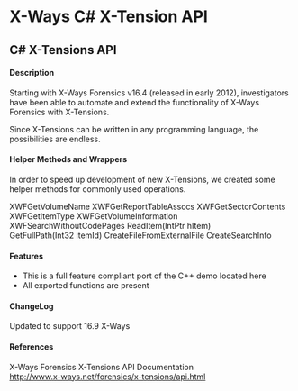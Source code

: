 X-Ways C# X-Tension API
==========

## C# X-Tensions API

#### Description  
Starting with X-Ways Forensics v16.4 (released in early 2012), investigators have been able to automate and extend the functionality of X-Ways Forensics with X-Tensions. 

Since X-Tensions can be written in any programming language, the possibilities are endless.

#### Helper Methods and Wrappers
In order to speed up development of new X-Tensions, we created some helper methods for commonly used operations.  

XWFGetVolumeName
XWFGetReportTableAssocs
XWFGetSectorContents
XWFGetItemType
XWFGetVolumeInformation
XWFSearchWithoutCodePages
ReadItem(IntPtr hItem)  
GetFullPath(Int32 itemId)
CreateFileFromExternalFile
CreateSearchInfo


####  Features 
- This is a full feature compliant port of the C++ demo located here  
- All exported functions are present  


#### ChangeLog  

Updated to support 16.9 X-Ways



#### References    

X-Ways Forensics X-Tensions API Documentation  
http://www.x-ways.net/forensics/x-tensions/api.html  
